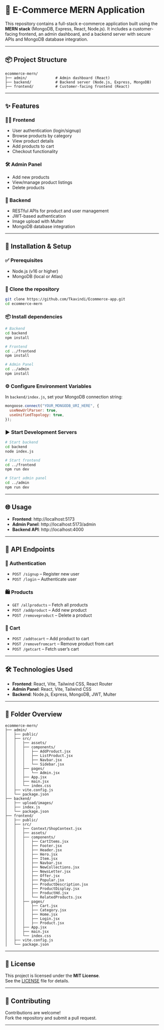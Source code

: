 # 🛒 E-Commerce MERN Application

This repository contains a full-stack e-commerce application built using the **MERN stack** (MongoDB, Express, React, Node.js). It includes a customer-facing frontend, an admin dashboard, and a backend server with secure APIs and MongoDB database integration.

---

## 📦 Project Structure

```
ecommerce-mern/
├── admin/             # Admin dashboard (React)
├── backend/           # Backend server (Node.js, Express, MongoDB)
├── frontend/          # Customer-facing frontend (React)
```

---

## ✨ Features

### 🧑‍💻 Frontend
- User authentication (login/signup)
- Browse products by category
- View product details
- Add products to cart
- Checkout functionality

### 🛠️ Admin Panel
- Add new products
- View/manage product listings
- Delete products

### 🔗 Backend
- RESTful APIs for product and user management
- JWT-based authentication
- Image upload with Multer
- MongoDB database integration

---

## 🚀 Installation & Setup

### ✅ Prerequisites
- Node.js (v16 or higher)
- MongoDB (local or Atlas)

### 📁 Clone the repository
```bash
git clone https://github.com/Tkavindi/Ecommerce-app.git
cd ecommerce-mern
```

### 📦 Install dependencies
```bash
# Backend
cd backend
npm install

# Frontend
cd ../frontend
npm install

# Admin Panel
cd ../admin
npm install
```

### ⚙️ Configure Environment Variables
In `backend/index.js`, set your MongoDB connection string:
```js
mongoose.connect("YOUR_MONGODB_URI_HERE", {
  useNewUrlParser: true,
  useUnifiedTopology: true,
});
```

### ▶️ Start Development Servers
```bash
# Start backend
cd backend
node index.js

# Start frontend
cd ../frontend
npm run dev

# Start admin panel
cd ../admin
npm run dev
```

---

## 🌐 Usage

- **Frontend**: http://localhost:5173  
- **Admin Panel**: http://localhost:5173/admin  
- **Backend API**: http://localhost:4000

---

## 📡 API Endpoints

### 🔐 Authentication
- `POST /signup` – Register new user
- `POST /login` – Authenticate user

### 🛍️ Products
- `GET /allproducts` – Fetch all products
- `POST /addproduct` – Add new product
- `POST /removeproduct` – Delete a product

### 🛒 Cart
- `POST /addtocart` – Add product to cart
- `POST /removefromcart` – Remove product from cart
- `POST /getcart` – Fetch user’s cart

---

## 🛠️ Technologies Used

- **Frontend**: React, Vite, Tailwind CSS, React Router
- **Admin Panel**: React, Vite, Tailwind CSS
- **Backend**: Node.js, Express, MongoDB, JWT, Multer

---

## 📂 Folder Overview

```
ecommerce-mern/
├── admin/
│   ├── public/
│   ├── src/
│   │   ├── assets/
│   │   ├── components/
│   │   │   ├── AddProduct.jsx
│   │   │   ├── ListProduct.jsx
│   │   │   ├── Navbar.jsx
│   │   │   └── Sidebar.jsx
│   │   ├── pages/
│   │   │   └── Admin.jsx
│   │   ├── App.jsx
│   │   ├── main.jsx
│   │   └── index.css
│   ├── vite.config.js
│   └── package.json
├── backend/
│   ├── upload/images/
│   ├── index.js
│   └── package.json
├── frontend/
│   ├── public/
│   ├── src/
│   │   ├── Context/ShopContext.jsx
│   │   ├── assets/
│   │   ├── components/
│   │   │   ├── CartItems.jsx
│   │   │   ├── Footer.jsx
│   │   │   ├── Header.jsx
│   │   │   ├── Hero.jsx
│   │   │   ├── Item.jsx
│   │   │   ├── Navbar.jsx
│   │   │   ├── NewCollections.jsx
│   │   │   ├── NewsLetter.jsx
│   │   │   ├── Offer.jsx
│   │   │   ├── Popular.jsx
│   │   │   ├── ProductDescription.jsx
│   │   │   ├── ProductDisplay.jsx
│   │   │   ├── ProductHd.jsx
│   │   │   └── RelatedProducts.jsx
│   │   ├── pages/
│   │   │   ├── Cart.jsx
│   │   │   ├── Category.jsx
│   │   │   ├── Home.jsx
│   │   │   ├── Login.jsx
│   │   │   ├── Product.jsx
│   │   ├── App.jsx
│   │   ├── main.jsx
│   │   └── index.css
│   ├── vite.config.js
│   └── package.json
```

---

## 📝 License

This project is licensed under the **MIT License**.  
See the [LICENSE](LICENSE) file for details.

---

## 🤝 Contributing

Contributions are welcome!  
Fork the repository and submit a pull request.

---
